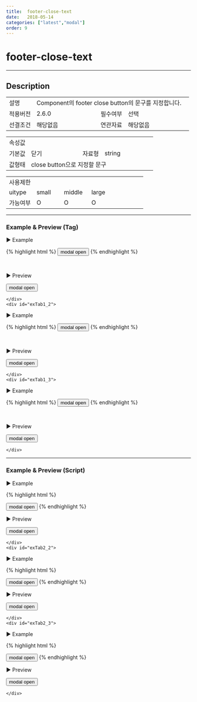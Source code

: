 ```yaml
---
title:  footer-close-text
date:   2018-05-14
categories: ["latest","modal"]
order: 9
---
```


footer-close-text
===

---

## Description

<table style="width:100%">
    <colgroup>
        <col width="15%"/>
        <col width="35%"/>
        <col width="15%"/>
        <col width="35%"/>
    </colgroup>
    <tr>
        <td class="tdTitle">설명</td>
        <td colspan="3">Component의 footer close button의 문구를 지정합니다.</td>
    </tr>
    <tr>
        <td class="tdTitle">적용버전</td>
        <td>2.6.0</td>
        <td class="tdTitle">필수여부</td>
        <td>선택</td>
    </tr>
    <tr>
        <td class="tdTitle">선결조건</td>
        <td>해당없음</td>
        <td class="tdTitle">연관자료</td>
        <td>해당없음</td>
    </tr>
</table>
<table style="width:100%">
    <colgroup>
        <col width="15%"/>
        <col width="35%"/>
        <col width="15%"/>
        <col width="35%"/>
    </colgroup>
    <tr>
        <td class="tdTitle tdBg" colspan="4">속성값</td>
    </tr>
    <tr>
        <td class="tdTitle">기본값</td>
        <td>닫기</td>
        <td class="tdTitle">자료형</td>
        <td>string</td>
    </tr>
    <tr>
        <td class="tdTitle">값형태</td>
        <td colspan="3">close button으로 지정할 문구</td>
    </tr>
</table>
<table style="width:100%">
    <colgroup>
        <col width="20%"/>
        <col width="20%"/>
        <col width="20%"/>
        <col width="20%"/>
        <col width="20%"/>
    </colgroup>
    <tr>
        <td class="tdTitle tdBg" colspan="5">사용제한</td>
    </tr>
    <tr>
        <td>uitype</td>
        <td class="tdCenter">small</td>
        <td class="tdCenter">middle</td>
        <td class="tdCenter">large</td>
        <td></td>
    </tr>
    <tr>
        <td>가능여부</td>
        <td class="tdBlue tdCenter">O</td>
        <td class="tdBlue tdCenter">O</td>
        <td class="tdBlue tdCenter">O</td>
        <td></td>
    </tr>
</table>

---
### Example & Preview (Tag)

<sbux-tabs id="exTab1" name="exTab1" uitype="normal" title-target-id-array="exTab1_1^exTab1_2^exTab1_3" title-text-array="small^middle^large" is-scrollable="false">
</sbux-tabs>
<div class="tab-content">
    <div id="exTab1_1">

▶ Example

{% highlight html %}
<sbux-modal id="sbIdx1_1" name="sbTagNm1_1" uitype="small" footer-close-text="X"></sbux-modal>
<input type="button" value="modal open" onclick="SBUxMethod.openModal('sbTagNm1_1')">
{% endhighlight %}

<br>

▶ Preview 

<sbux-modal id="sbIdx1_1" name="sbTagNm1_1" uitype="small" footer-close-text="X"></sbux-modal>
<input type="button" value="modal open" onclick="SBUxMethod.openModal('sbTagNm1_1')">

    </div>
    <div id="exTab1_2">

▶ Example

{% highlight html %}
<sbux-modal id="sbIdx1_2" name="sbTagNm1_2" uitype="middle" footer-close-text="X"></sbux-modal>
<input type="button" value="modal open" onclick="SBUxMethod.openModal('sbTagNm1_2')">
{% endhighlight %}


<br>

▶ Preview 

<sbux-modal id="sbIdx1_2" name="sbTagNm1_2" uitype="middle" footer-close-text="X"></sbux-modal>
<input type="button" value="modal open" onclick="SBUxMethod.openModal('sbTagNm1_2')">

    </div>
    <div id="exTab1_3">

▶ Example

{% highlight html %}
<sbux-modal id="sbIdx1_3" name="sbTagNm1_3" uitype="large" footer-close-text="X"></sbux-modal>
<input type="button" value="modal open" onclick="SBUxMethod.openModal('sbTagNm1_3')">
{% endhighlight %}

<br>

▶ Preview 

<sbux-modal id="sbIdx1_3" name="sbTagNm1_3" uitype="large" footer-close-text="X"></sbux-modal>
<input type="button" value="modal open" onclick="SBUxMethod.openModal('sbTagNm1_3')">

    </div>
</div>

---
### Example & Preview (Script)

<sbux-tabs id="exTab2" name="exTab2" uitype="normal" title-target-id-array="exTab2_1^exTab2_2^exTab2_3" title-text-array="small^middle^large" is-scrollable="false">
</sbux-tabs>
<div class="tab-content">
    <div id="exTab2_1">

▶ Example

{% highlight html %}
<div id="sbArea2_1"></div>
<input type="button" value="modal open" onclick="SBUxMethod.openModal('sbScriptNm2_1')">
<script>
    $(document).ready(function(){
        $('#sbArea2_1').sbModal({
            name : 'sbScriptNm2_1',
            uitype : 'small',
            footerCloseText : 'X'
        });
    }); 
</script>
{% endhighlight %}

<br>

▶ Preview 

<div id="sbArea2_1"></div>
<input type="button" value="modal open" onclick="SBUxMethod.openModal('sbScriptNm2_1')">
<script>
    $(document).ready(function(){
        $('#sbArea2_1').sbModal({
            name : 'sbScriptNm2_1',
            uitype : 'small',
            footerCloseText : 'X'
        });
    }); 
</script>

    </div>
    <div id="exTab2_2">

▶ Example

{% highlight html %}
<div id="sbArea2_2"></div>
<input type="button" value="modal open" onclick="SBUxMethod.openModal('sbScriptNm2_2')">
<script>
    $(document).ready(function(){
        $('#sbArea2_2').sbModal({
            name : 'sbScriptNm2_2',
            uitype : 'middle',
            footerCloseText : 'X'
        });
    }); 
</script>
{% endhighlight %}

<br>

▶ Preview 

<div id="sbArea2_2"></div>
<input type="button" value="modal open" onclick="SBUxMethod.openModal('sbScriptNm2_2')">
<script>
    $(document).ready(function(){
        $('#sbArea2_2').sbModal({
            name : 'sbScriptNm2_2',
            uitype : 'middle',
            footerCloseText : 'X'
        });
    }); 
</script>

    </div>
    <div id="exTab2_3">

▶ Example

{% highlight html %}
<div id="sbArea2_3"></div>
<input type="button" value="modal open" onclick="SBUxMethod.openModal('sbScriptNm2_3')">
<script>
    $(document).ready(function(){
        $('#sbArea2_3').sbModal({
            name : 'sbScriptNm2_3',
            uitype : 'large',
            footerCloseText : 'X'
        });
    }); 
</script>
{% endhighlight %}

<br>

▶ Preview 

<div id="sbArea2_3"></div>
<input type="button" value="modal open" onclick="SBUxMethod.openModal('sbScriptNm2_3')">
<script>
    $(document).ready(function(){
        $('#sbArea2_3').sbModal({
            name : 'sbScriptNm2_3',
            uitype : 'large',
            footerCloseText : 'X'
        });
    }); 
</script>

    </div>
</div>